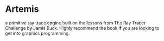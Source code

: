 # Artemis
a primitive ray trace engine built on the lessons from The Ray Tracer Challenge by Jamis Buck. Highly recommend the book if you are looking to get into graphics programming. 
